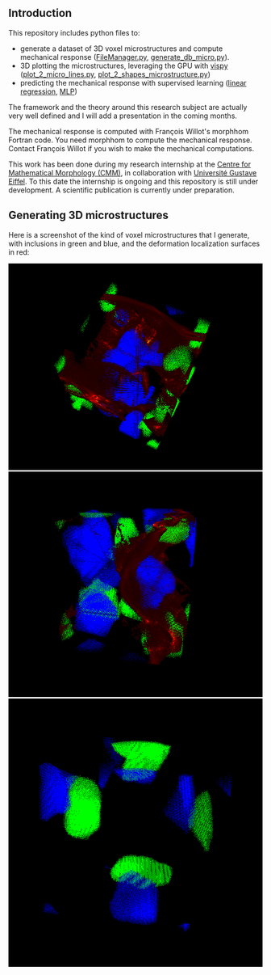 ## Introduction

This repository includes python files to: 
  * generate a dataset of 3D voxel microstructures and compute mechanical response ([FileManager.py](FileManager.py), [generate_db_micro.py](generate_db_micro.py)).
  * 3D plotting the microstructures, leveraging the GPU with [vispy](https://vispy.org/) ([plot_2_micro_lines.py](plot_2_micro_lines.py), [plot_2_shapes_microstructure.py](plot_2_shapes_microstructure.py))
  * predicting the mechanical response with supervised learning ([linear regression](linear_regression.ipynb), [MLP](MLP_prototype.ipynb))

The framework and the theory around this research subject are actually very well defined and I will add a presentation in the coming months.

The mechanical response is computed with François Willot's morphhom Fortran code. You need morphhom to compute the mechanical response. Contact François Willot if you wish to make the mechanical computations.

This work has been done during my research internship at the [Centre for Mathematical Morphology (CMM)](https://www.cmm.minesparis.psl.eu/en/home/), in collaboration with [Université Gustave Eiffel](https://www.univ-gustave-eiffel.fr/). To this date the internship is ongoing and this repository is still under development. A scientific publication is currently under preparation.



## Generating 3D microstructures

Here is a screenshot of the kind of voxel microstructures that I generate, with inclusions in green and blue, and the deformation localization surfaces in red:

![](images/micro_example1.png)![](images/micro_example2.png)![](images/artificial_microstructure.png)